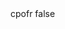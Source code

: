 <?xml version="1.0" encoding="UTF-8"?>
<CustomMetadata xmlns="http://soap.sforce.com/2006/04/metadata">
    <label>cpofr</label>
    <protected>false</protected>
</CustomMetadata>
